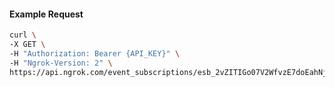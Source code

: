 <!-- Code generated for API Clients. DO NOT EDIT. -->
#### Example Request
```bash
curl \
-X GET \
-H "Authorization: Bearer {API_KEY}" \
-H "Ngrok-Version: 2" \
https://api.ngrok.com/event_subscriptions/esb_2vZITIGo07V2WfvzE7doEahNjKO/sources/ip_policy_updated.v0
